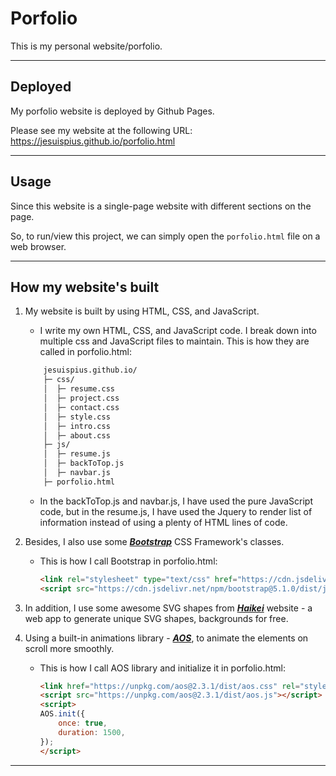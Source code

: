 # Porfolio

This is my personal website/porfolio.

---

## Deployed

My porfolio website is deployed by Github Pages.

Please see my website at the following URL:  https://jesuispius.github.io/porfolio.html

---

## Usage

Since this website is a single-page website with different sections on the page.

So, to run/view this project, we can simply open the `porfolio.html` file on a web browser.

---

## How my website's built

1. My website is built by using HTML, CSS, and JavaScript.

    - I write my own HTML, CSS, and JavaScript code. I break down into multiple css and JavaScript files to maintain. This is how they are called in porfolio.html:

    ``` bash
        jesuispius.github.io/
        ├─ css/
        │  ├─ resume.css
        │  ├─ project.css
        │  ├─ contact.css
        │  ├─ style.css
        │  ├─ intro.css
        │  ├─ about.css
        ├─ js/
        │  ├─ resume.js
        │  ├─ backToTop.js
        │  ├─ navbar.js
        ├─ porfolio.html

    ```

    - In the backToTop.js and navbar.js, I have used the pure JavaScript code, but in the resume.js, I have used the Jquery to render list of information instead of using a plenty of HTML lines of code.

2. Besides, I also use some  [***Bootstrap***](https://getbootstrap.com/) CSS Framework's classes.

    - This is how I call Bootstrap in porfolio.html:

        ```html
        <link rel="stylesheet" type="text/css" href="https://cdn.jsdelivr.net/npm/bootstrap@5.1.0/dist/css/bootstrap.min.css" />
        <script src="https://cdn.jsdelivr.net/npm/bootstrap@5.1.0/dist/js/bootstrap.bundle.min.js"></script>
        ```

3. In addition, I use some awesome SVG shapes from [***Haikei***](https://haikei.app/) website - a web app to generate unique SVG shapes, backgrounds for free.

4. Using a built-in animations library - [***AOS***](https://michalsnik.github.io/aos/), to animate the elements on scroll more smoothly.

    - This is how I call AOS library and initialize it in porfolio.html:

        ```html
        <link href="https://unpkg.com/aos@2.3.1/dist/aos.css" rel="stylesheet">
        <script src="https://unpkg.com/aos@2.3.1/dist/aos.js"></script>
        <script>
        AOS.init({
            once: true,
            duration: 1500,
        });
        </script>
        ```

---
